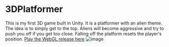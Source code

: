 # 3DPlatformer
This is my first 3D game built in Unity. It is a platformer with an alien theme. The idea is to simply get to the top. Aliens will become aggressive and try to push you off if you get too close.
Falling off the platform resets the player's position.
[Play the WebGL release here](https://azianequation.github.io/3DPlatformer/index.html)
![image](https://user-images.githubusercontent.com/47394267/72548554-eb0f0c00-385c-11ea-85b9-8b9ff7dc1a9f.png)
